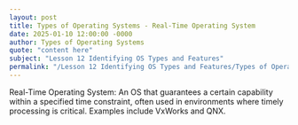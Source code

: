 ```yaml
---
layout: post
title: Types of Operating Systems - Real-Time Operating System
date: 2025-01-10 12:00:00 -0000
author: Types of Operating Systems
quote: "content here"
subject: "Lesson 12 Identifying OS Types and Features"
permalink: "/Lesson 12 Identifying OS Types and Features/Types of Operating Systems/Types of Operating Systems - Real-Time Operating System"
---
```


Real-Time Operating System: An OS that guarantees a certain capability within a specified time constraint, often used in environments where timely processing is critical. Examples include VxWorks and QNX.
